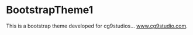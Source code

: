BootstrapTheme1
===============

This is a bootstrap theme developed for cg9studios... www.cg9studio.com.
